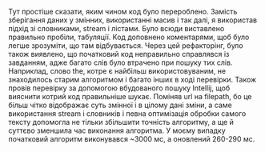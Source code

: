 Тут простіше сказати, яким чином код було перероблено. Замість зберігання даних у змінних, використанні масив і так далі, я використав підхід зі словниками, stream і лістами. Було всюди виставлено правильно пробіли, табуляції. Код доповнено коментарями, щоб було легше зрозуміти, що там відбувається. Через цей рефакторінг, було також виявлено, що початковий код неправильно справлявся із завданням, адже багато слів було втрачено при пошуку тих слів. Наприклад, слово the, котре є найбільш використовуваним, не знаходилось старим алгоритмом і багато інших в ході перевірки. Також провів перевірку за допомогою вбудованого пошуку Intellij, щоб вияснити котрий код правильніше шукає. Поміняв url на filepath, бо це більш чітко відображає суть змінної і в цілому дані зміни, а саме використання stream і словників і певна оптимізація обробки самого тексту допомогла не тільки збільшити точність алгоритму, а ще й суттєво зменшила час виконання алгоритма. У моєму випадку початковий алгоритм виконувався ~3000 мс, а оновлений 260-290 мс.
